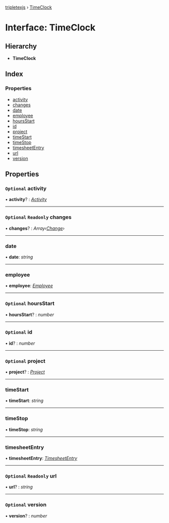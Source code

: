 [tripletexjs](../README.md) › [TimeClock](timeclock.md)

# Interface: TimeClock

## Hierarchy

* **TimeClock**

## Index

### Properties

* [activity](timeclock.md#optional-activity)
* [changes](timeclock.md#optional-readonly-changes)
* [date](timeclock.md#date)
* [employee](timeclock.md#employee)
* [hoursStart](timeclock.md#optional-hoursstart)
* [id](timeclock.md#optional-id)
* [project](timeclock.md#optional-project)
* [timeStart](timeclock.md#timestart)
* [timeStop](timeclock.md#timestop)
* [timesheetEntry](timeclock.md#timesheetentry)
* [url](timeclock.md#optional-readonly-url)
* [version](timeclock.md#optional-version)

## Properties

### `Optional` activity

• **activity**? : *[Activity](../modules/activity.md)*

___

### `Optional` `Readonly` changes

• **changes**? : *Array‹[Change](../modules/change.md)›*

___

###  date

• **date**: *string*

___

###  employee

• **employee**: *[Employee](../modules/employee.md)*

___

### `Optional` hoursStart

• **hoursStart**? : *number*

___

### `Optional` id

• **id**? : *number*

___

### `Optional` project

• **project**? : *[Project](../modules/project.md)*

___

###  timeStart

• **timeStart**: *string*

___

###  timeStop

• **timeStop**: *string*

___

###  timesheetEntry

• **timesheetEntry**: *[TimesheetEntry](timesheetentry.md)*

___

### `Optional` `Readonly` url

• **url**? : *string*

___

### `Optional` version

• **version**? : *number*
